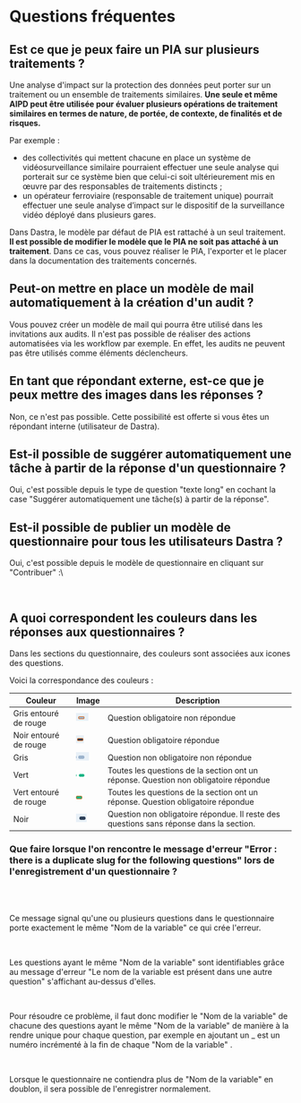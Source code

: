 # Questions fréquentes

## Est ce que je peux faire un PIA sur plusieurs traitements ?&#x20;

Une analyse d'impact sur la protection des données peut porter sur un traitement ou un ensemble de traitements similaires. **Une seule et même AIPD peut être utilisée pour évaluer plusieurs opérations de traitement similaires en termes de nature, de portée, de contexte, de finalités et de risques.**

Par exemple :&#x20;

* des collectivités qui mettent chacune en place un système de vidéosurveillance similaire pourraient effectuer une seule analyse qui porterait sur ce système bien que celui-ci soit ultérieurement mis en œuvre par des responsables de traitements distincts ;
* un opérateur ferroviaire (responsable de traitement unique) pourrait effectuer une seule analyse d’impact sur le dispositif de la surveillance vidéo déployé dans plusieurs gares.

Dans Dastra, le modèle par défaut de PIA est rattaché à un seul traitement. **Il est possible de modifier le modèle que le PIA ne soit pas attaché à un traitement**. Dans ce cas, vous pouvez réaliser le PIA, l'exporter et le placer dans la documentation des traitements concernés. &#x20;

## Peut-on mettre en place un modèle de mail automatiquement à la création d'un audit ?

Vous pouvez créer un modèle de mail qui pourra être utilisé dans les invitations aux audits. Il n'est pas possible de réaliser des actions automatisées via les workflow par exemple. En effet, les audits ne peuvent pas être utilisés comme éléments déclencheurs.&#x20;

## En tant que répondant externe, est-ce que je peux mettre des images dans les réponses ?&#x20;

&#x20;Non, ce n'est pas possible. Cette possibilité est offerte si vous êtes un répondant interne (utilisateur de Dastra).

## Est-il possible de suggérer automatiquement une tâche à partir de  la réponse d'un questionnaire ?&#x20;

Oui, c'est possible depuis le type de question "texte long" en cochant la case "Suggérer automatiquement une tâche(s) à partir de la réponse".

## Est-il possible de publier un modèle de questionnaire pour tous les utilisateurs Dastra  ?&#x20;

Oui, c'est possible depuis le modèle de questionnaire en cliquant sur "Contribuer" :\


<div align="left">

<figure><img src="../../.gitbook/assets/Capture d&#x27;écran 2024-07-26 120545.png" alt=""><figcaption></figcaption></figure>

</div>

## A quoi correspondent les couleurs dans les réponses aux questionnaires ?

Dans les sections du questionnaire, des couleurs sont associées aux icones des questions.&#x20;

Voici la correspondance des couleurs :&#x20;

| Couleur                | Image                                                                         | Description                                                                             |
| ---------------------- | ----------------------------------------------------------------------------- | --------------------------------------------------------------------------------------- |
| Gris entouré de rouge  | ![](<../../.gitbook/assets/image (385).png>)                                  | Question obligatoire non répondue                                                       |
| Noir entouré de rouge  | ![](<../../.gitbook/assets/image (387).png>)                                  | Question obligatoire répondue                                                           |
| Gris                   | ![](<../../.gitbook/assets/image (388).png>)                                  | Question non obligatoire non répondue                                                   |
| Vert                   | ![](<../../.gitbook/assets/image (389).png>)                                  | Toutes les questions de la section ont un réponse. Question non obligatoire répondue    |
| Vert entouré de rouge  | <img src="../../.gitbook/assets/image (391).png" alt="" data-size="original"> | Toutes les questions de la section ont un réponse. Question obligatoire répondue        |
| Noir                   | <img src="../../.gitbook/assets/image (390).png" alt="" data-size="original"> | Question non obligatoire répondue. Il reste des questions sans réponse dans la section. |



### &#x20;Que faire lorsque l'on rencontre le message d'erreur "Error : there is a duplicate slug for the following questions" lors de l'enregistrement d'un questionnaire ?

<figure><img src="../../.gitbook/assets/Capture d&#x27;écran 2024-11-04 170330.png" alt=""><figcaption></figcaption></figure>



\
Ce message signal qu'une ou plusieurs questions dans le questionnaire porte exactement le même "Nom de la variable"  ce qui crée l'erreur.&#x20;

<div align="left">

<figure><img src="../../.gitbook/assets/Capture d&#x27;écran 2024-11-04 163831.png" alt=""><figcaption></figcaption></figure>

</div>



Les questions ayant le même "Nom de la variable" sont identifiables grâce au message d'erreur "Le nom de la variable est présent dans une autre question" s'affichant au-dessus d'elles.

<div align="left">

<figure><img src="../../.gitbook/assets/Capture d&#x27;écran 2024-11-04 164534.png" alt=""><figcaption></figcaption></figure>

</div>



Pour résoudre ce problème, il faut donc modifier le "Nom de la variable" de chacune des questions ayant le même "Nom de la variable" de manière à la rendre unique pour chaque question, par exemple en ajoutant un \_ est un numéro incrémenté à la fin de chaque "Nom de la variable" .

<figure><img src="../../.gitbook/assets/Capture d&#x27;écran 2024-11-04 165757.png" alt=""><figcaption></figcaption></figure>

Lorsque le questionnaire ne contiendra plus de "Nom de la variable" en doublon, il sera possible de l'enregistrer normalement.&#x20;
